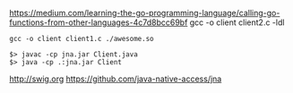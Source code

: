 https://medium.com/learning-the-go-programming-language/calling-go-functions-from-other-languages-4c7d8bcc69bf
	gcc -o client client2.c -ldl

	gcc -o client client1.c ./awesome.so
	
	$> javac -cp jna.jar Client.java
	$> java -cp .:jna.jar Client


http://swig.org 
https://github.com/java-native-access/jna


